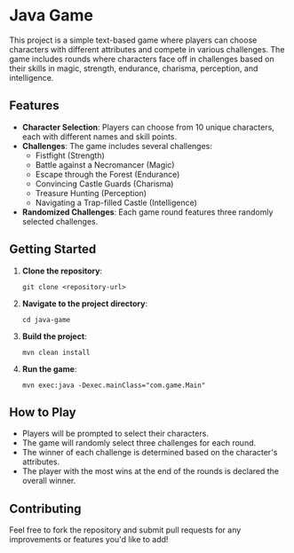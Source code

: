 # Java Game

This project is a simple text-based game where players can choose characters with different attributes and compete in various challenges. The game includes rounds where characters face off in challenges based on their skills in magic, strength, endurance, charisma, perception, and intelligence.

## Features

- **Character Selection**: Players can choose from 10 unique characters, each with different names and skill points.
- **Challenges**: The game includes several challenges:
  - Fistfight (Strength)
  - Battle against a Necromancer (Magic)
  - Escape through the Forest (Endurance)
  - Convincing Castle Guards (Charisma)
  - Treasure Hunting (Perception)
  - Navigating a Trap-filled Castle (Intelligence)
- **Randomized Challenges**: Each game round features three randomly selected challenges.

## Getting Started

1. **Clone the repository**:
   ```
   git clone <repository-url>
   ```

2. **Navigate to the project directory**:
   ```
   cd java-game
   ```

3. **Build the project**:
   ```
   mvn clean install
   ```

4. **Run the game**:
   ```
   mvn exec:java -Dexec.mainClass="com.game.Main"
   ```

## How to Play

- Players will be prompted to select their characters.
- The game will randomly select three challenges for each round.
- The winner of each challenge is determined based on the character's attributes.
- The player with the most wins at the end of the rounds is declared the overall winner.

## Contributing

Feel free to fork the repository and submit pull requests for any improvements or features you'd like to add!